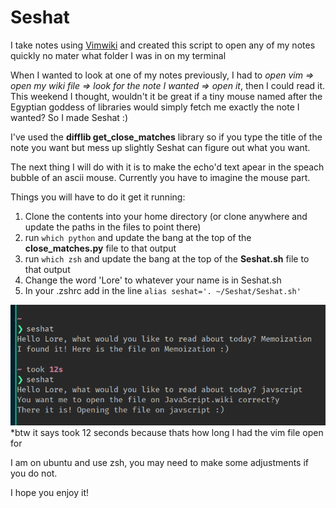 # Seshat
I take notes using [Vimwiki](https://github.com/vimwiki/vimwiki) and created this script to open any of my notes quickly no mater what folder I was in on my terminal

When I wanted to look at one of my notes previously, I had to *open vim => open my wiki file => look for the note I wanted => open it*, then I could read it.
This weekend I thought, wouldn't it be great if a tiny mouse named after the Egyptian goddess of libraries would simply fetch me exactly the note I wanted?
So I made Seshat :)

I've used the **difflib get_close_matches** library so if you type the title of the note you want but mess up slightly Seshat can figure out what you want.

The next thing I will do with it is to make the echo'd text apear in the speach bubble of an ascii mouse. Currently you have to imagine the mouse part.

Things you will have to do it get it running:
1. Clone the contents into your home directory (or clone anywhere and update the paths in the files to point there)
2. run `which python` and update the bang at the top of the **close_matches.py** file to that output
3. run `which zsh` and update the bang at the top of the **Seshat.sh** file to that output
4. Change the word 'Lore' to whatever your name is in Seshat.sh
5. In your .zshrc add in the line `alias seshat='. ~/Seshat/Seshat.sh'`

![Seshat terminal output](Screenshot.png?raw=true)
*btw it says took 12 seconds because thats how long I had the vim file open for

I am on ubuntu and use zsh, you may need to make some adjustments if you do not. 

I hope you enjoy it! 
